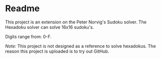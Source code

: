 # Readme #

This project is an extension on the Peter Norvig's Sudoku solver. The Hexadoku solver can solve 16x16 sudoku's.

Digits range from: 0-F.

*Note:* This project is not designed as a reference to solve hexadokus. The reason this project is uploaded is to try out GitHub.
